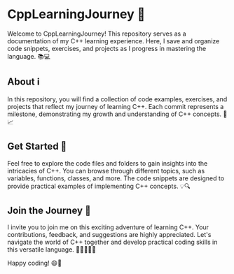 # CppLearningJourney 🚀

Welcome to CppLearningJourney! This repository serves as a documentation of my C++ learning experience. Here, I save and organize code snippets, exercises, and projects as I progress in mastering the language. 📚💻

## About ℹ️

In this repository, you will find a collection of code examples, exercises, and projects that reflect my journey of learning C++. Each commit represents a milestone, demonstrating my growth and understanding of C++ concepts. 📝📈

## Get Started 🚀

Feel free to explore the code files and folders to gain insights into the intricacies of C++. You can browse through different topics, such as variables, functions, classes, and more. The code snippets are designed to provide practical examples of implementing C++ concepts. 💡🔍

## Join the Journey 🤝

I invite you to join me on this exciting adventure of learning C++. Your contributions, feedback, and suggestions are highly appreciated. Let's navigate the world of C++ together and develop practical coding skills in this versatile language. 🌟👩‍💻👨‍💻

Happy coding! 😄🚀

